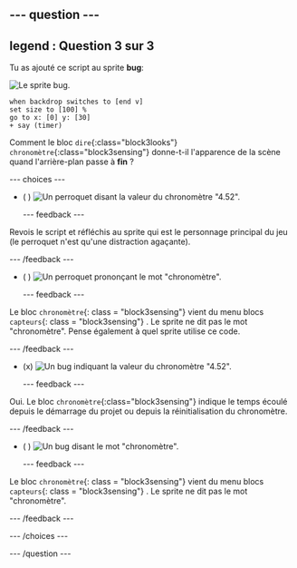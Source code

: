 --- question ---
---
legend : Question 3 sur 3
---

Tu as ajouté ce script au sprite **bug**:

![Le sprite bug.](images/bug-sprite.png)

```blocks3
when backdrop switches to [end v]
set size to [100] % 
go to x: [0] y: [30] 
+ say (timer) 
```

Comment le bloc `dire`{:class="block3looks"} `chronomètre`{:class="block3sensing"} donne-t-il l'apparence de la scène quand l'arrière-plan passe à **fin** ?

--- choices ---

- ( ) ![Un perroquet disant la valeur du chronomètre "4.52".](images/quiz_parrot_number.png)

  --- feedback ---

Revois le script et réfléchis au sprite qui est le personnage principal du jeu (le perroquet n'est qu'une distraction agaçante).

  --- /feedback ---

- ( ) ![Un perroquet prononçant le mot "chronomètre".](images/quiz_parrot_timer.png)

  --- feedback ---

Le bloc `chronomètre`{: class = "block3sensing"} vient du menu blocs `capteurs`{: class = "block3sensing"} . Le sprite ne dit pas le mot "chronomètre". Pense également à quel sprite utilise ce code.

  --- /feedback ---

- (x) ![Un bug indiquant la valeur du chronomètre "4.52".](images/quiz_bug_number.png)

  --- feedback ---

Oui. Le bloc `chronomètre`{:class="block3sensing"} indique le temps écoulé depuis le démarrage du projet ou depuis la réinitialisation du chronomètre.

  --- /feedback ---

- ( ) ![Un bug disant le mot "chronomètre".](images/quiz_bug_timer.png)

  --- feedback ---

Le bloc `chronomètre`{: class = "block3sensing"} vient du menu blocs `capteurs`{: class = "block3sensing"} . Le sprite ne dit pas le mot "chronomètre".

  --- /feedback ---

--- /choices ---

--- /question ---





